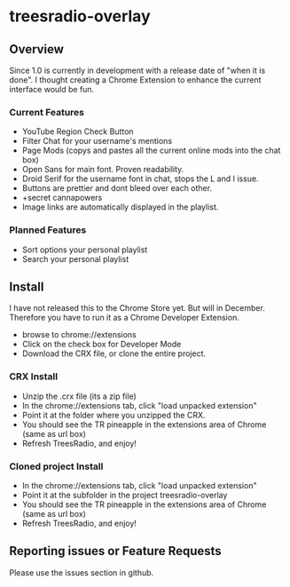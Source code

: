 # treesradio-overlay
## Overview
Since 1.0 is currently in development with a release date of "when it is done". I thought creating a Chrome Extension to enhance the current interface would be fun.

### Current Features
* YouTube Region Check Button
* Filter Chat for your username's mentions
* Page Mods (copys and pastes all the current online mods into the chat box)
* Open Sans for main font. Proven readability.
* Droid Serif for the username font in chat, stops the L and I issue.
* Buttons are prettier and dont bleed over each other.
* +secret cannapowers
* Image links are automatically displayed in the playlist.

### Planned Features
* Sort options your personal playlist
* Search your personal playlist

## Install
I have not released this to the Chrome Store yet. But will in December. Therefore you have to run it as a Chrome Developer Extension.
* browse to chrome://extensions
* Click on the check box for Developer Mode
* Download the CRX file, or clone the entire project.

### CRX Install
* Unzip the .crx file (its a zip file)
* In the chrome://extensions tab, click "load unpacked extension"
* Point it at the folder where you unzipped the CRX.
* You should see the TR pineapple in the extensions area of Chrome (same as url box)
* Refresh TreesRadio, and enjoy!

### Cloned project Install
* In the chrome://extensions tab, click "load unpacked extension"
* Point it at the subfolder in the project treesradio-overlay
* You should see the TR pineapple in the extensions area of Chrome (same as url box)
* Refresh TreesRadio, and enjoy!

## Reporting issues or Feature Requests
Please use the issues section in github.